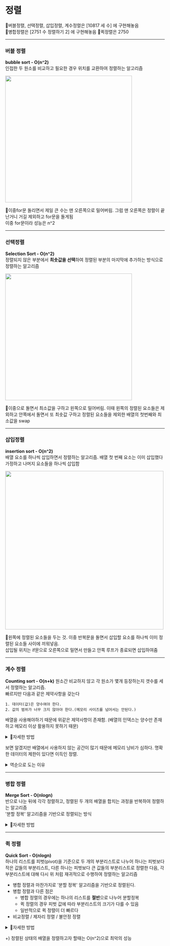 # 정렬

🍮버블정렬, 선택정렬, 삽입정렬, 계수정렬은 [10817 세 수] 에 구현해놓음  
🍮병합정렬은 [2751 수 정렬하기 2] 에 구현해놓음
🍮퀵정렬은 2750 
  
---
  
### 버블 정렬  
**bubble sort -  O(n^2)**  
인접한 두 원소를 비교하고 필요한 경우 위치를 교환하여 정렬하는 알고리즘  
  
<img src="https://github.com/hanseul9/algorithm/assets/102939057/1874e70c-c6bd-44a3-966e-2b795cdf73df" width="400">  
  
🌟이중for문 돌리면서 제일 큰 수는 맨 오른쪽으로 밀어버림. 그럼 맨 오른쪽은 정렬이 끝난거니 거길 제외하고 for문을 돌게됨  
이중 for문이라 성능은 n^2  
  
---  
  
### 선택정렬  
**Selection Sort - O(n^2)**  
정렬되지 않은 부분에서 **최솟값을 선택**하여 정렬된 부분의 마지막에 추가하는 방식으로 정렬하는 알고리즘  
  
<img src="https://github.com/hanseul9/algorithm/assets/102939057/1f699772-7e51-41c6-a6fc-f8314179c641" width="400">  
  
🌟이중으로 돌면서 최소값을 구하고 왼쪽으로 밀어버림. 
이때 왼쪽의 정렬된 요소들은 제외하고 안쪽에서 돌면서 또 최솟값 구하고 정렬된 요소들을 제외한 배열의 첫번째와 최소값을 swap  
  
  
---  
  
### 삽입정렬  
**insertion sort - O(n^2)**  
배열 요소를 하나씩 삽입하면서 정렬하는 알고리즘. 배열 첫 번째 요소는 이미 삽입했다 가정하고 나머지 요소들을 하나씩 삽입함  
  
<img src="https://github.com/hanseul9/algorithm/assets/102939057/12781d15-f2e9-46c6-a696-e52d9a6eb184" width="500">  
  
🌟왼쪽에 정렬된 요소들을 두는 것. 이중 반복문을 돌면서 삽입할 요소를 하나씩 이미 정렬된 요소들 사이에 끼워넣음.  
삽입될 위치는 if문으로 오른쪽으로 밀면서 만들고 안쪽 루프가 종료되면 삽입하여줌  
  
  
---  
  
### 계수 정렬
**Counting sort - O(n+k)**
원소간 비교하지 않고 각 원소가 몇개 등장하는지 갯수를 세서 정렬하는 알고리즘.  
빠르지만 다음과 같은 제약사항을 갖는다  
```
1. 데이터(값)은 양수여야 한다.
2. 값의 범위가 너무 크지 않아야 한다.(메모리 사이즈를 넘어서는 안된다.)
```  
배열을 사용해야하기 때문에 위같은 제약사항이 존재함. (배열의 인덱스는 양수만 존재하고 메모리 이상 활용하지 못하기 때문)  
  
  
<details>
<summary>🔎자세한 방법</summary>
  
1. 원본 데이터를 저장한다.  
  
2. count 배열에 각 숫자가 몇 번 나왔는지 저장한다. 원본 배열의 요소를 count배열의 index에 대응하여 저장한다.
   
3. count 배열을 통해 sum배열을 만들어준다. sum 배열은 내 앞에 숫자가 몇 개 있느냐를 세어준다.
count 배열에 저장되어있는 배열 요소의 개수를 통해 판단하고 마찬가지로 index에 대응하여 앞에 몇 개의 숫자가 있는지 저장한다. 이때 “앞에 있는 수” 는 자기 자신도 포함한다.
여기서 결론적으로 sum 배열은 각각의 요소가 정렬된 배열의 어디에 위치해야하는지 표시하는 것과 같아진다.  
  
4. 마지막으로 정렬 배열에 정리해준다. 원본 배열의 마지막 인덱스부터 순회하여 원본 배열의 요소의 위치는 sum배열에 있으니 sum배열을 통해 정렬 배열에 넣어주고, 다음에 넣을 동일한 값의 요소를 위해 sum배열의 값을 -1 해준다.
   
</details>
  
  
보면 알겠지만 배열에서 사용하지 않는 공간이 많기 때문에 메모리 낭비가 심하다. 
명확한 데이터의 제한이 있다면 이득인 정렬.  

<details>
<summary>역순으로 도는 이유</summary>

  10817 세 수의 couting 구현 메소드를 보면 4번 단계에서 역순으로 도는데, couting sort의 stable한 특성을 깨지게 하지 않기 위해서이다.  

  예를 들어 [ 1, 3(a), 6, 5, 3(b) 2, 4 ] 라는 배열이 있다면 역순으로 돌아야 [ ..., 3(a), 3(b), ... ] 와 같이 순서대로 정렬되기 때문.  

  해당 배열의 sum 배열에서 sum[3] = 4 일 것이고 즉 "4번째" 에 삽입되고 sum[3]--; 가 이뤄져서 sum[3] = 3 이 되어 다음의 3은 "3번째"에 삽입될 것이다.  

  따라서 역순으로 돌아야 stable하게 정렬이 가능해진다.

</details>
  
  
  
---  
  
### 병합 정렬
**Merge Sort - O(nlogn)**  
반으로 나눈 뒤에 각각 정렬하고, 정렬된 두 개의 배열을 합치는 과정을 반복하여 정렬하는 알고리즘  
'분할 정복' 알고리즘을 기반으로 정렬되는 방식  
  
<details>
<summary>🔎자세한 방법</summary>
  
![image](https://github.com/hanseul9/algorithm/assets/102939057/25bfe661-df01-4f43-9c0e-cbb1d070aab9)

  
1. 주어진 리스트를 절반으로 분할하여 부분리스트로 나눈다. (Divide : 분할)
  
2. 해당 부분리스트의 길이가 1이 아니라면 1번 과정을 되풀이한다. (재귀 함수)
   
3. 인접한 부분리스트끼리 정렬하여 합친다. (Conqure : 정복)
  
  * 주의할 점은 각각의 부분 리스트는 정렬된 상태이다.
  * 합치는 과정에서 추가로 배열이 필요함 
</details>
  
  
  
---  
  
### 퀵 정렬
**Quick Sort - O(nlogn)**  
하나의 리스트를 피벗(pivot)을 기준으로 두 개의 부분리스트로 나누어 하나는 피벗보다 작은 값들의 부분리스트, 다른 하나는 피벗보다 큰 값들의 부분리스트로 정렬한 다음, 각 부분리스트에 대해 다시 위 처럼 재귀적으로 수행하여 정렬하는 알고리즘  
- 병합 정렬과 마찬가지로 '분할 정복' 알고리즘을 기반으로 정렬된다. 
-  병합 정렬과 다른 점은
	- 병합 정렬의 경우에는 하나의 리스트를 **절반**으로 나누어 분할정복
	- 퀵 정렬의 경우 피벗 값에 따라 부분리스트의 크기가 다를 수 있음 
	- 일반적으로 퀵 정렬이 더 빠르다 
- 비교정렬 / 제자리 정렬 / 불안정 정렬 
  
<details>
<summary>🔎자세한 방법</summary>

```  
1. 피벗을 하나 선택한다.
  
2. 피벗을 기준으로 양쪽에서 피벗보다 큰 값, 혹은 작은 값을 찾는다. 왼쪽에서부터는 피벗보다 큰 값을 찾고, 오른쪽에서부터는 피벗보다 작은 값을 찾는다.
   
3. 양 방향에서 찾은 두 원소를 교환한다.
  
4. 왼쪽에서 탐색하는 위치와 오른쪽에서 탐색하는 위치가 엇갈리지 않을 때 까지 2번으로 돌아가 위 과정을 반복한다.
  
5. 엇갈린 기점을 기준으로 두 개의 부분리스트로 나누어 1번으로 돌아가 해당 부분리스트의 길이가 1이 아닐 때 까지 1번 과정을 반복한다. (Divide : 분할)
  
6. 인접한 부분리스트끼리 합친다. (Conqure : 정복)
```  
  * 피벗을 선택하는 과정은 대표적으로 [현재 부분배열의 가장 왼쪽 원소가 피벗이 되는 방법, 중간 원소가 피벗이 되는 방법, 마지막 원소가 피벗이 되는 방법] 세 가지가 있다. 
  * 왼쪽 피벗 선택 방식이 가장 쉬우면서 기본적인 방법 
</details>
  
+) 정렬된 상태의 배열을 정렬하고자 할때는 O(n^2)으로 최악의 성능 
  
    

